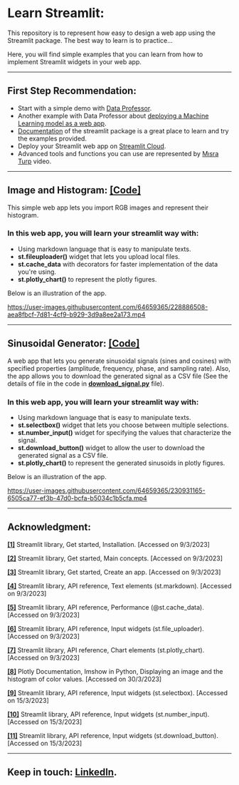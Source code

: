 # Learn Streamlit:
This repository is to represent how easy to design a web app using the Streamlit package. The best way to learn is to practice...

Here, you will find simple examples that you can learn from how to implement Streamlit widgets in your web app.

___

## First Step Recommendation:
- Start with a simple demo with [Data Professor](https://youtu.be/ZZ4B0QUHuNc?list=PLtqF5YXg7GLmCvTswG32NqQypOuYkPRUE).
- Another example with Data Professor about [deploying a Machine Learning model as a web app](https://youtu.be/8M20LyCZDOY?list=PLtqF5YXg7GLmCvTswG32NqQypOuYkPRUE).
- [Documentation](https://docs.streamlit.io/library/api-reference) of the streamlit package is a great place to learn and try the examples provided.
- Deploy your Streamlit web app on [Streamlit Cloud](https://youtu.be/kXvmqg8hc70).
- Advanced tools and functions you can use are represented by [Mısra Turp](https://youtu.be/_Um12_OlGgw) video.

___

## Image and Histogram: [**[Code]**](https://github.com/OmarAlkousa/Learn-Streamlit/blob/main/Image_and_Histogram/app.py)
This simple web app lets you import RGB images and represent their histogram.

### In this web app, you will learn your streamlit way with:
- Using markdown language that is easy to manipulate texts.
- **st.fileuploader()** widget that lets you upload local files.
- **st.cache_data** with decorators for faster implementation of the data you're using.
- **st.plotly_chart()** to represent the plotly figures.

Below is an illustration of the app.

https://user-images.githubusercontent.com/64659365/228886508-aea8fbcf-7d81-4cf9-b929-3d9a8ee2a173.mp4

___

## Sinusoidal Generator: [**[Code]**](https://github.com/OmarAlkousa/Learn-Streamlit/tree/7d11732846618c93d311c3036d9100784e15ecec/Signal_Generator)
A web app that lets you generate sinusoidal signals (sines and cosines) with specified properties (amplitude, frequency, phase, and sampling rate). Also, the app allows you to download the generated signal as a CSV file (See the details of file in the code in [**download_signal.py**](https://github.com/OmarAlkousa/Learn-Streamlit/blob/7ef73a2e7b5395de63a40f0f17fe400aab058c68/Signal_Generator/download_signal.py) file).

### In this web app, you will learn your streamlit way with:
- Using markdown language that is easy to manipulate texts.
- **st.selectbox()** widget that lets you choose between multiple selections.
- **st.number_input()** widget for specifying the values that characterize the signal.
- **st.download_button()** widget to allow the user to download the generated signal as a CSV file.
- **st.plotly_chart()** to represent the generated sinusoids in plotly figures.

Below is an illustration of the app.

https://user-images.githubusercontent.com/64659365/230931165-6505ca77-ef3b-47d0-bcfa-b5034c1b5cfa.mp4

___

## Acknowledgment:
[**[1]**](https://docs.streamlit.io/library/get-started/installation) Streamlit library, Get started, Installation. [Accessed on 9/3/2023]

[**[2]**](https://docs.streamlit.io/library/get-started/main-concepts) Streamlit library, Get started, Main concepts. [Accessed on 9/3/2023]

[**[3]**](https://docs.streamlit.io/library/get-started/create-an-app) Streamlit library, Get started, Create an app. [Accessed on 9/3/2023]

[**[4]**](https://docs.streamlit.io/library/api-reference/text/st.markdown) Streamlit library, API reference, Text elements (st.markdown). [Accessed on 9/3/2023]

[**[5]**](https://docs.streamlit.io/library/api-reference/performance/st.cache_data) Streamlit library, API reference, Performance (@st.cache_data). [Accessed on 9/3/2023]

[**[6]**](https://docs.streamlit.io/library/api-reference/widgets/st.file_uploader) Streamlit library, API reference, Input widgets (st.file_uploader). [Accessed on 9/3/2023]

[**[7]**](https://docs.streamlit.io/library/api-reference/charts/st.plotly_chart) Streamlit library, API reference, Chart elements (st.plotly_chart). [Accessed on 9/3/2023]

[**[8]**](https://plotly.com/python/imshow/) Plotly Documentation, Imshow in Python, Displaying an image and the histogram of color values. [Accessed on 30/3/2023]

[**[9]**](https://docs.streamlit.io/library/api-reference/widgets/st.selectbox) Streamlit library, API reference, Input widgets (st.selectbox). [Accessed on 15/3/2023]

[**[10]**](https://docs.streamlit.io/library/api-reference/widgets/st.number_input) Streamlit library, API reference, Input widgets (st.number_input). [Accessed on 15/3/2023]

[**[11]**](https://docs.streamlit.io/library/api-reference/widgets/st.download_button) Streamlit library, API reference, Input widgets (st.download_button). [Accessed on 15/3/2023]


___

## Keep in touch: [LinkedIn](https://www.linkedin.com/in/omar-alkousa).
